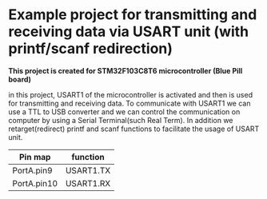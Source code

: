 <h1> Example project for transmitting and receiving data via USART unit (with printf/scanf redirection) </h1>
<b>This project is created for STM32F103C8T6 microcontroller (Blue Pill board)</b>

in this project, USART1 of the microcontroller is activated and then is used for transmitting and receiving data. To communicate with USART1 we can use a TTL to USB converter and we can control the communication on computer by using a Serial Terminal(such Real Term). In addition we retarget(redirect) printf and scanf functions to facilitate the usage of USART unit.

| Pin map     | function    |
| ----------- | ----------- |
| PortA.pin9  | USART1.TX   |
| PortA.pin10 | USART1.RX   |     





